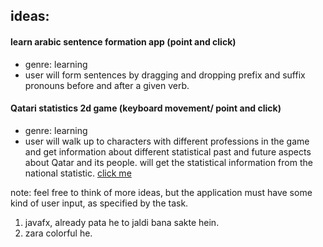 ## ideas: 
#### learn arabic sentence formation app (point and click)
- genre: learning
- user will form sentences by dragging and dropping prefix and suffix pronouns before and after a given verb.
#### Qatari statistics 2d game (keyboard movement/ point and click)
- genre: learning
- user will walk up to characters with different professions in the game and get information about different statistical past and future aspects about Qatar and its people. will get the statistical information from the national statistic. [click me](https://www.psa.gov.qa/en/pages/default.aspx)

note: feel free to think of more ideas, but the application must have some kind of user input, as specified by the task.



1) javafx, already pata he to jaldi bana sakte hein.
2) zara colorful he.